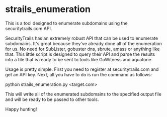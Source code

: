 # strails_enumeration
This is a tool designed to enumerate subdomains using the securitytrails.com API.

SecurityTrails has an extremely robust API that can be used to enumerate subdomains. It's great because they've already done all of the enumeration for us. No need for SubLister, gobuster dns, sbrute, amass or anything like that. This little script is designed to query their API and parse the results into a file that is ready to be sent to tools like GoWitness and aquatone. 

Usage is pretty simple. First you need to register at securitytrails.com and get an API key. Next, all you have to do is run the command as follows:

python strails_enumeration.py <target.com> <apikey> <output file>
  
This will write all of the enumerated subdomains to the specified output file and will be ready to be passed to other tools.

Happy hunting!

